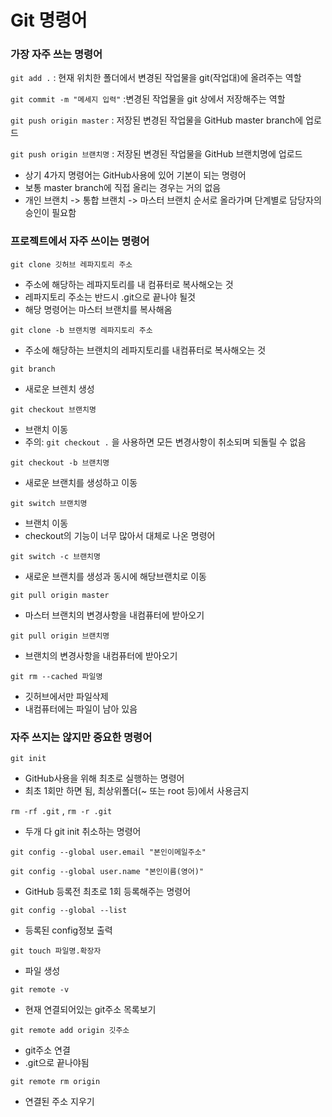 # Git 명령어

### 가장 자주 쓰는 명령어

`git add .` : 현재 위치한 폴더에서 변경된 작업물을 git(작업대)에 올려주는 역할

`git commit -m "메세지 입력"` :변경된 작업물을 git 상에서 저장해주는 역할

`git push origin master` : 저장된 변경된 작업물을 GitHub master branch에 업로드

`git push origin 브랜치명` : 저장된 변경된 작업물을 GitHub 브랜치명에 업로드

- 상기 4가지 명령어는 GitHub사용에 있어 기본이 되는 명령어
- 보통 master branch에 직접 올리는 경우는 거의 없음
-  개인 브랜치 -> 통합 브랜치 -> 마스터 브랜치 순서로 올라가며 단계별로 담당자의 승인이 필요함

### 프로젝트에서 자주 쓰이는 명령어

`git clone 깃허브 레파지토리 주소` 

- 주소에 해당하는 레파지토리를 내 컴퓨터로 복사해오는 것
- 레파지토리 주소는 반드시 .git으로 끝나야 될것
- 해당 명령어는 마스터 브랜치를 복사해옴

`git clone -b 브랜치명 레파지토리 주소` 

- 주소에 해당하는 브랜치의 레파지토리를 내컴퓨터로 복사해오는 것

`git branch` 

- 새로운 브렌치 생성

`git checkout 브랜치명` 

- 브랜치 이동
- 주의: `git checkout .` 을 사용하면 모든 변경사항이 취소되며 되돌릴 수 없음

`git checkout -b 브랜치명` 

- 새로운 브랜치를 생성하고 이동

`git switch 브랜치명` 

- 브랜치 이동
- checkout의 기능이 너무 많아서 대체로 나온 명령어

`git switch -c 브랜치명` 

- 새로운 브랜치를 생성과 동시에 해당브랜치로 이동

`git pull origin master`

- 마스터 브랜치의 변경사항을 내컴퓨터에 받아오기

`git pull origin 브랜치명`

- 브랜치의 변경사항을 내컴퓨터에 받아오기

`git rm --cached 파일명` 

- 깃허브에서만 파일삭제
- 내컴퓨터에는 파일이 남아 있음

### 자주 쓰지는 않지만 중요한 명령어

`git init` 

- GitHub사용을 위해 최초로 실행하는 명령어
- 최초 1회만 하면 됨, 최상위폴더(~ 또는 root 등)에서 사용금지

`rm -rf .git` , `rm -r .git` 

- 두개 다 git init 취소하는 명령어

`git config --global user.email "본인이메일주소"` 

`git config --global user.name "본인이름(영어)"` 

- GitHub 등록전 최초로 1회 등록해주는 명령어

`git config --global --list` 

- 등록된 config정보 출력

`git touch 파일명.확장자` 

- 파일 생성

`git remote -v` 

- 현재 연결되어있는 git주소 목록보기

`git remote add origin 깃주소` 

- git주소 연결
- .git으로 끝나야됨

`git remote rm origin` 

- 연결된 주소 지우기

